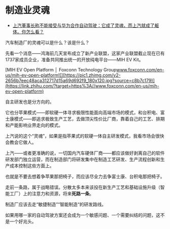 # 制造业灵魂

- [上汽董事长称不能接受与华为合作自动驾驶：它成了灵魂，而上汽就成了躯体。你怎么看？](https://www.zhihu.com/question/469323054/answer/1974174738)


汽车制造厂的灵魂可以是什么？该是什么？

先看一个消息——鸿海前几天宣布成立了新产业联盟，这家产业联盟截止现在已有1737家成员企业，准备共同推出统一的开放纯电平台——MIH EV Kit。

[MIH EV Open Platform │ Foxconn Technology Group​www.foxconn.com/en-us/mih-ev-open-platform![](https://pic1.zhimg.com/v2-2656b7eec48aca312717d15a69d692f9_180x120.jpg?source=c8b7c179)](https://link.zhihu.com/?target=https%3A//www.foxconn.com/en-us/mih-ev-open-platform)

自主研发也是分方向的。

它也分苹果模式——即软硬一体寻求极限性能面向高端市场的模式，和台积电、富士康模式——即追求极致生产工艺，去做顶尖性价比厂商，靠着自己的工艺、排期和产能影响业界走向的模式。

上汽说的这个“灵魂”，如果是指苹果式的软硬一体自主研发模式，我看市场会很快会教会它做人。

上汽——或者更准确的说，一切国内汽车硬体厂商——都应该做好剥离自己的软件研发部门独立运营，而在制造部门将研发集中在制造工艺研发、生产流程创新和生产成本控制这些方面上。

也就是不要去想着争苹果那把椅子，而应该尽全力去争富士康、台积电那把椅子。

走前一条路，属于战略错误。分散太多本来该投在新生产工艺和基础设施升级（智能工厂）上的注意力和资源，将来**死路一条**。

制造厂应该去走“敏捷制造”“智能制造“的研发路线。

如果用哪一家的自动驾驶方案还会成为一个敏感问题、一个需要纠结的问题，这不是一个好兆头。